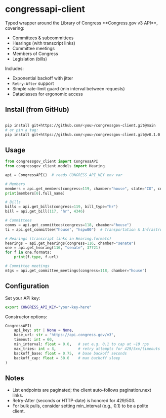 # congressapi-client

Typed wrapper around the Library of Congress \*\*Congress.gov v3 API\*\*, covering:

- Committees \& subcommittees
- Hearings (with transcript links)
- Committee meetings
- Members of Congress
- Legislation (bills)

Includes:

- Exponential backoff with jitter
- `Retry-After` support
- Simple rate-limit guard (min interval between requests)
- Dataclasses for ergonomic access


## Install (from GitHub)

```bash

pip install git+https://github.com/<you>/congressgov-client.git@main
# or pin a tag:
pip install git+https://github.com/<you>/congressgov-client.git@v0.1.0

```


## Usage
```python
from congressgov_client import CongressAPI
from congressgov_client.models import Hearing

api = CongressAPI()  # reads CONGRESS_API_KEY env var

# Members
members = api.get_members(congress=119, chamber="house", state="CO", current=True)
print(members[0].full_name)

# Bills
bills = api.get_bills(congress=119, bill_type="hr")
bill = api.get_bill(117, "hr", 4346)

# Committees
comms = api.get_committees(congress=118, chamber="house")
ti = api.get_committee("house", "hspw00")  # Transportation & Infrastructure

# Hearings (transcript links in Hearing.formats)
hearings = api.get_hearings(congress=116, chamber="senate")
one = api.get_hearing(116, "senate", 37721)
for f in one.formats:
    print(f.type, f.url)

# Committee meetings
mtgs = api.get_committee_meetings(congress=118, chamber="house")
```

## Configuration

Set your API key:
```bash
export CONGRESS_API_KEY="your-key-here"
```

Constructor options:
```python
CongressAPI(
    api_key: str | None = None,
    base_url: str = "https://api.congress.gov/v3",
    timeout: int = 60,
    min_interval: float = 0.0,   # set e.g. 0.1 to cap at ~10 rps
    max_tries: int = 8,          # retry attempts for 429/5xx/timeouts
    backoff_base: float = 0.75,  # base backoff seconds
    backoff_cap: float = 30.0    # max backoff sleep
)
```

## Notes
- List endpoints are paginated; the client auto-follows pagination.next links.
- Retry-After (seconds or HTTP-date) is honored for 429/503.
- For bulk pulls, consider setting min_interval (e.g., 0.1) to be a polite client.

